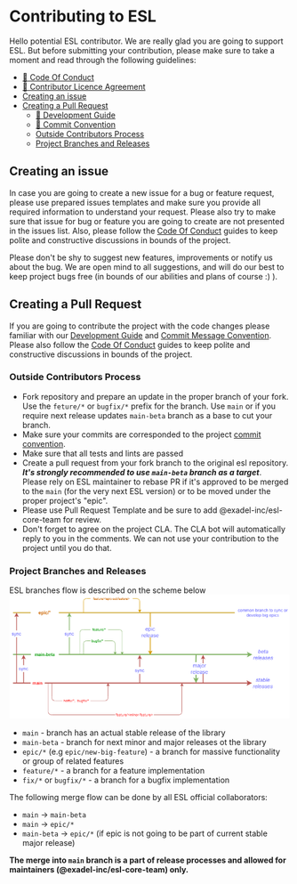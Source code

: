# Contributing to ESL

Hello potential ESL contributor. We are really glad you are going to support ESL.
But before submitting your contribution, please make sure to take a moment and read through the following guidelines:
  - [🔗 Code Of Conduct](CODE_OF_CONDUCT.md)
  - [🔗 Contributor Licence Agreement](CLA.md)  
  - [Creating an issue](#creating-an-issue)
  - [Creating a Pull Request](#creating-a-pull-request)
    - [🔗 Development Guide](docs/DEVELOPMENT.md)
    - [🔗 Commit Convention](docs/COMMIT_CONVENTION.md)
    - [Outside Contributors Process](#outside-contributors-process) 
    - [Project Branches and Releases](#project-branches-and-releases)  
    
##  Creating an issue

In case you are going to create a new issue for a bug or feature request, 
please use prepared issues templates and make sure you provide all required information
to understand your request. 
Please also try to make sure that issue for bug or feature you are going to create are not presented in the issues list.
Also, please follow the [Code Of Conduct](CODE_OF_CONDUCT.md) guides 
to keep polite and constructive discussions in bounds of the project.


Please don't be shy to suggest new features, improvements or notify us about the bug. 
We are open mind to all suggestions, and will do our best to keep project bugs free 
(in bounds of our abilities and plans of course :) ).

## Creating a Pull Request

If you are going to contribute the project with the code changes please familiar with our 
[Development Guide](docs/DEVELOPMENT.md) and 
[Commit Message Convention](docs/COMMIT_CONVENTION.md).
Please also follow the [Code Of Conduct](CODE_OF_CONDUCT.md) guides 
to keep polite and constructive discussions in bounds of the project.

### Outside Contributors Process

- Fork repository and prepare an update in the proper branch of your fork. 
  Use the `feture/*` or `bugfix/*` prefix for the branch. 
  Use `main` or if you require next release updates `main-beta` branch as a base to cut your branch.
- Make sure your commits are corresponded to the project 
  [commit convention](docs/COMMIT_CONVENTION.md).
- Make sure that all tests and lints are passed
- Create a pull request from your fork branch to the original esl repository.  
  _**It's strongly recommended to use `main-beta` branch as a target**_.  
  Please rely on ESL maintainer to rebase PR if it's approved to be merged to the `main` (for 
  the very next ESL version) or to be moved under the proper project's "epic".
- Please use Pull Request Template and be sure to add @exadel-inc/esl-core-team for review.
- Don't forget to agree on the project CLA. The CLA bot will automatically reply to you in the comments. 
  We can not use your contribution to the project until you do that.

### Project Branches and Releases

ESL branches flow is described on the scheme below
![branches flow](./docs/images/branches-process.png)

- `main` - branch has an actual stable release of the library
- `main-beta` - branch for next minor and major releases ot the library
- `epic/*` (e.g `epic/new-big-feature`) - a branch for massive functionality or group of related features
- `feature/*` - a branch for a feature implementation
- `fix/*` or `bugfix/*` - a branch for a bugfix implementation

The following merge flow can be done by all ESL official collaborators:
- `main` -> `main-beta`
- `main` -> `epic/*`
- `main-beta` -> `epic/*` (if epic is not going to be part of current stable major release)

**The merge into `main` branch is a part of release processes and allowed for maintainers (@exadel-inc/esl-core-team) only.**
